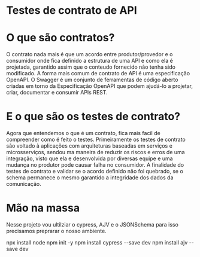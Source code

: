# Testes de contrato de API

# O que são contratos?

 O contrato nada mais é que um acordo entre produtor/provedor e o consumidor onde fica definido a estrutura de uma API e como ela é projetada, garantido assim que o conteudo fornecido não tenha sido modificado. A forma mais comum de contrato de API é uma especificação OpenAPI. O Swagger é um conjunto de ferramentas de código aberto criadas em torno da Especificação OpenAPI que podem ajudá-lo a projetar, criar, documentar e consumir APIs REST.

 # E o que são os testes de contrato?

 Agora que entendemos o que é um contrato, fica mais facil de compreender como é feito o testes. Primeiramente os testes de contrato são voltado à aplicações com arquiteturas baseadas em serviços e microsserviços, sendou ma maneira de reduzir os riscos e erros de uma integração, visto que ela e desenvolvida por diversas equipe e uma mudança no produtor pode causar falha no consumidor. A finalidade do testes de contrato e validar se o acordo definido não foi quebrado, se o schema permanece o mesmo garantido a integridade dos dados da comunicação. 

# Mão na massa

Nesse projeto vou ultilziar o cypress, AJV e o JSONSchema para isso precisamos preprarar o nosso ambiente. 

npx install node
npm init -y 
npm install cypress --save dev
npm install ajv --save dev 



